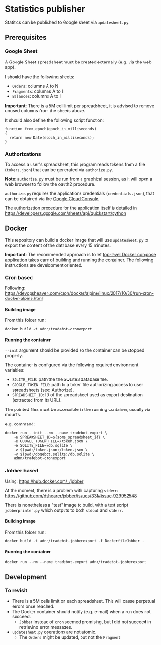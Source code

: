 # Statistics publisher

Statitics can be published to Google sheet via `updatesheet.py`.


## Prerequisites

### Google Sheet

A Google Sheet spreadsheet must be created externally (e.g. via the web app).

I should have the following sheets:
* `Orders`: columns A to N
* `Fragments`: columns A to I
* `Balances`: columns A to I

**Important**: There is a 5M cell limit per spreadsheet, it is advised to remove unused columns
from the sheets above.

It should also define the following script function:

    function from_epoch(epoch_in_milliseconds)
    {
      return new Date(epoch_in_milliseconds);
    }

### Authorizations

To access a user's spreadsheet, this program reads tokens from a file (`tokens.json`)
that can be generated via `authorize.py`.

**Note**: `authorize.py` must be run from a graphical session, as it will open a web browser
to follow the oauth2 procedure.

`authorize.py` requires the applications credentials (`credentials.json`),
that can be obtained via the [Google Cloud Console](https://console.cloud.google.com/).

The authorization procedure for the application itself is detailed in
https://developers.google.com/sheets/api/quickstart/python


## Docker

This repository can build a docker image that will use `updatesheet.py`
to export the content of the database every 15 minutes.

**Important**: The recommended approach is to let
[top-level Docker compose application](../README.md##Docker)
takes care of building and running the container.
The following instructions are development oriented.

### Cron based

Following: https://devopsheaven.com/cron/docker/alpine/linux/2017/10/30/run-cron-docker-alpine.html

#### Building image

From this folder run:

    docker build -t adnn/tradebot-cronexport .

#### Running the container

`--init` argument should be provided so the container can be stopped properly.

The container is configured via the following required environment variables:

* `SQLITE_FILE`: path the the SQLite3 database file.
* `GOOGLE_TOKEN_FILE`: path to a token file authorizing access to user spreadsheets (see: Authorize).
* `SPREADSHEET_ID`: ID of the spreadsheet used as export destination (extracted from its URL).

The pointed files must be accessible in the running container, usually via mounts.

e.g. command:

    docker run --init --rm --name tradebot-export \
        -e SPREADSHEET_ID=${some_spreadsheet_id} \
        -e GOOGLE_TOKEN_FILE=/token.json \
        -e SQLITE_FILE=/db.sqlite \
        -v $(pwd)/token.json:/token.json \
        -v $(pwd)/dogebot.sqlite:/db.sqlite \
        adnn/tradebot-cronexport

### Jobber based

Using: https://hub.docker.com/_/jobber

At the moment, there is a problem with capturing `stderr`:
https://github.com/dshearer/jobber/issues/331#issue-929952548

There is nonetheless a "test" image to build, with a test script `jobberprinter.py`
which outputs to both `stdout` and `stderr`.

#### Building image

From this folder run:

    docker build -t adnn/tradebot-jobberexport -f DockerfileJobber .

#### Running the container

    docker run --rm --name tradebot-export adnn/tradebot-jobberexport

## Development

### To revisit

* There is a 5M cells limit on each spreadsheet. This will cause perpetual errors once reached.
* The Docker container should notify (e.g. e-mail) when a run does not succeed.
  * `Jobber` instead of `cron` seemed promising, but I did not succeed in retrieving error messages.
* `updatesheet.py` operations are not atomic.
  * The `Orders` might be updated, but not the `Fragment`
